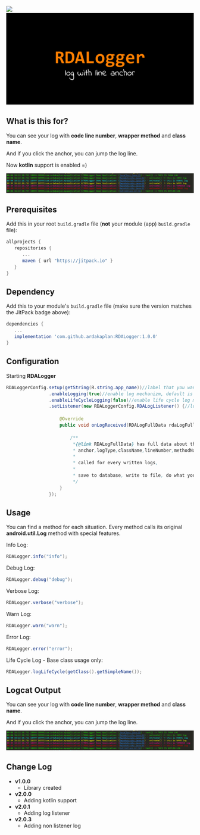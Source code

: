   [![](https://jitpack.io/v/ardakaplan/RDALogger.svg)](https://jitpack.io/#ardakaplan/RDALogger)
<img src="https://raw.githubusercontent.com/ardakaplan/RDALogger/master/images/image.png">  

## What is this for?
You can see your log with **code line number**, **wrapper method** and **class name**. 

And if you click the anchor, you can jump the log line.

Now **kotlin** support is enabled =)

<img src="https://raw.githubusercontent.com/ardakaplan/RDALogger/master/images/output.png">  

## Prerequisites  
  
Add this in your root `build.gradle` file (**not** your module (app) `build.gradle` file):  
  
```gradle  
allprojects {  
   repositories {  
      ...  
      maven { url "https://jitpack.io" }  
   }  
}  
``` 

## Dependency  
  
Add this to your module's `build.gradle` file (make sure the version matches the JitPack badge above):  
  
```gradle  
dependencies {  
   ...  
   implementation 'com.github.ardakaplan:RDALogger:1.0.0'
}
```

## Configuration

Starting **RDALogger**

```java
RDALoggerConfig.setup(getString(R.string.app_name))//label that you want to see in logcat (ex. application name)
                .enableLogging(true)//enable log mechanizm, default is false
                .enableLifeCycleLogging(false)//enable life cycle log mechanizm, default is false
                .setListener(new RDALoggerConfig.RDALogListener() {//log listener

                    @Override
                    public void onLogReceived(RDALogFullData rdaLogFullData) {

                        /**
                         *{@link RDALogFullData} has full data about the log,
                         * anchor,logType,className,lineNumber,methodName,pureLog
                         *
                         * called for every written logs,
                         *
                         * save to database, write to file, do what you want with this full log item
                         */
                    }
                });
```

## Usage

You can find a method for each situation. Every method calls its original **android.util.Log** method with special features.

Info Log:

``` java
RDALogger.info("info");
```
Debug Log:

``` java
RDALogger.debug("debug");
```
Verbose Log:

``` java
RDALogger.verbose("verbose");
```
Warn Log:

``` java
RDALogger.warn("warn");
```
Error Log:

``` java
RDALogger.error("error");
```

Life Cycle Log - Base class usage only:

``` java
RDALogger.logLifeCycle(getClass().getSimpleName());
```  

## Logcat Output
You can see your log with **code line number**, **wrapper method** and **class name**. 

And if you click the anchor, you can jump the log line.

<img src="https://raw.githubusercontent.com/ardakaplan/RDALogger/master/images/output.png">  
 

## Change Log

- **v1.0.0**
 	- Library created
- **v2.0.0**
	- Adding kotlin support
- **v2.0.1**
	- Adding log listener
- **v2.0.3**
  - Adding non listener log
